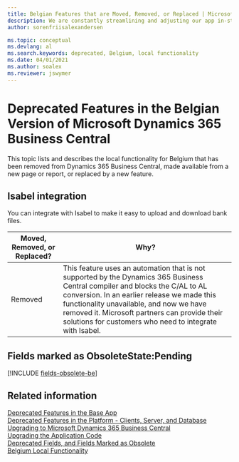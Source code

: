 ```yaml
---
title: Belgian Features that are Moved, Removed, or Replaced | Microsoft Docs
description: We are constantly streamlining and adjusting our app in-step with market developments. Read about the features for Belgium that we have moved, removed, or replaced.
author: sorenfriisalexandersen

ms.topic: conceptual
ms.devlang: al
ms.search.keywords: deprecated, Belgium, local functionality
ms.date: 04/01/2021
ms.author: soalex
ms.reviewer: jswymer
---
```


# Deprecated Features in the Belgian Version of Microsoft Dynamics 365 Business Central
This topic lists and describes the local functionality for Belgium that has been removed from Dynamics 365 Business Central, made available from a new page or report, or replaced by a new feature.

## Isabel integration
You can integrate with Isabel to make it easy to upload and download bank files.

|Moved, Removed, or Replaced?|Why?|
|----|----|
|Removed| This feature uses an automation that is not supported by the Dynamics 365 Business Central compiler and blocks the C/AL to AL conversion. In an earlier release we made this functionality unavailable, and now we have removed it. Microsoft partners can provide their solutions for customers who need to integrate with Isabel.

## Fields marked as ObsoleteState:Pending

[!INCLUDE [fields-obsolete-be](../includes/fields-obsolete-be.md)]

## Related information

[Deprecated Features in the Base App](deprecated-features-w1.md)  
[Deprecated Features in the Platform - Clients, Server, and Database](deprecated-features-platform.md)  
[Upgrading to Microsoft Dynamics 365 Business Central](upgrading-to-business-central.md)  
[Upgrading the Application Code](upgrading-the-application-code.md)  
[Deprecated Fields, and Fields Marked as Obsolete](deprecated-fields.md)  
[Belgium Local Functionality](/dynamics365/business-central/LocalFunctionality/Belgium/belgium-local-functionality)  
